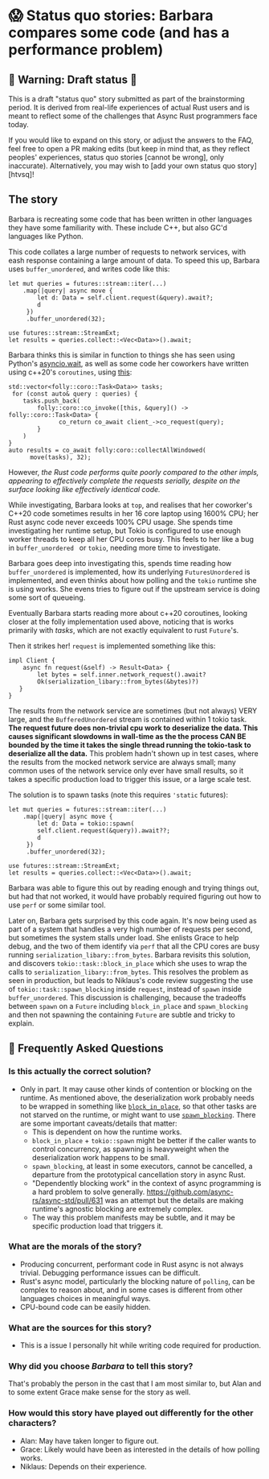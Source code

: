 # 😱 Status quo stories: Barbara compares some code (and has a performance problem)

## 🚧 Warning: Draft status 🚧

This is a draft "status quo" story submitted as part of the brainstorming period. It is derived from real-life experiences of actual Rust users and is meant to reflect some of the challenges that Async Rust programmers face today.

If you would like to expand on this story, or adjust the answers to the FAQ, feel free to open a PR making edits (but keep in mind that, as they reflect peoples' experiences, status quo stories [cannot be wrong], only inaccurate). Alternatively, you may wish to [add your own status quo story][htvsq]!

## The story

Barbara is recreating some code that has been written in other languages they have some familiarity with. These include C++, but
also GC'd languages like Python.

This code collates a large number of requests to network services, with eash response containing a large amount of data.
To speed this up, Barbara uses `buffer_unordered`, and writes code like this:

```
let mut queries = futures::stream::iter(...)
    .map(|query| async move {
        let d: Data = self.client.request(&query).await?;
        d
     })
     .buffer_unordered(32);

use futures::stream::StreamExt;
let results = queries.collect::<Vec<Data>>().await;
```

Barbara thinks this is similar in function to things she has seen using
Python's [asyncio.wait](https://docs.python.org/3/library/asyncio-task.html#asyncio.wait),
as well as some code her coworkers have written using c++20's `coroutines`,
using [this](https://github.com/facebook/folly/blob/master/folly/experimental/coro/Collect.h#L321):

```
std::vector<folly::coro::Task<Data>> tasks;
 for (const auto& query : queries) {
    tasks.push_back(
        folly::coro::co_invoke([this, &query]() -> folly::coro::Task<Data> {
              co_return co_await client_->co_request(query);
        }
    )
}
auto results = co_await folly:coro::collectAllWindowed(
      move(tasks), 32);
```

However, *the Rust code performs quite poorly compared to the other impls,
appearing to effectively complete the requests serially, despite on the surface
looking like effectively identical code.*

While investigating, Barbara looks at `top`, and realises that her coworker's C++20 code sometimes results in her 16 core laptop using 1600% CPU; her Rust async code never exceeds 100% CPU usage.  She spends time investigating her runtime setup, but Tokio is configured to use enough worker threads to keep all her CPU cores busy. This feels to her like a bug in `buffer_unordered ` or `tokio`, needing more time to investigate.

Barbara goes deep into investigating this, spends time reading how `buffer_unordered` is
implemented, how its underlying `FuturesUnordered` is implemented, and even thinks about
how polling and the `tokio` runtime she is using works. She evens tries to figure out if the
upstream service is doing some sort of queueing.

Eventually Barbara starts reading more about c++20 coroutines, looking closer at the folly
implementation used above, noticing that is works primarily with *tasks*, which are not exactly
equivalent to rust `Future`'s.

Then it strikes her! `request` is implemented something like this:
```
impl Client {
    async fn request(&self) -> Result<Data> {
        let bytes = self.inner.network_request().await?
        Ok(serialization_libary::from_bytes(&bytes)?)
   }
}
```

The results from the network service are sometimes (but not always) VERY large, and the `BufferedUnordered` stream is contained within 1 tokio task.
**The request future does non-trivial cpu work to deserialize the data.
This causes significant slowdowns in wall-time as the the process CAN BE bounded by the time it takes
the single thread running the tokio-task to deserialize all the data.**
This problem hadn't shown up in test cases, where the results from the mocked network service are always small; many common uses of the network service only ever have small results, so it takes a specific production load to trigger this issue, or a large scale test.

The solution is to spawn tasks (note this requires `'static` futures):

```
let mut queries = futures::stream::iter(...)
    .map(|query| async move {
        let d: Data = tokio::spawn(
        self.client.request(&query)).await??;
        d
     })
     .buffer_unordered(32);

use futures::stream::StreamExt;
let results = queries.collect::<Vec<Data>>().await;
```

Barbara was able to figure this out by reading enough and trying things out, but had that not worked, it
would have probably required figuring out how to use `perf` or some similar tool.

Later on, Barbara gets surprised by this code again. It's now being used as part of a system that handles a very high number of requests per second, but sometimes the system stalls under load. She enlists Grace to help debug, and the two of them identify via `perf` that all the CPU cores are busy running `serialization_libary::from_bytes`. Barbara revisits this solution, and discovers `tokio::task::block_in_place` which she uses to wrap the calls to `serialization_libary::from_bytes`.
This resolves the problem as seen in production, but leads to Niklaus's code review suggesting the use of `tokio::task::spawn_blocking` inside `request`, instead of `spawn` inside `buffer_unordered`. This discussion is challenging, because the tradeoffs between `spawn` on a `Future` including `block_in_place` and `spawn_blocking` and then not spawning the containing `Future` are subtle and tricky to explain.

## 🤔 Frequently Asked Questions

### **Is this actually the correct solution?**
* Only in part. It may cause other kinds of contention or blocking on the runtime. As mentioned above, the deserialization work probably needs to be wrapped in something like [`block_in_place`](https://docs.rs/tokio/1/tokio/task/fn.block_in_place.html), so that other tasks are not starved on the runtime, or might want to use [`spawn_blocking`](https://docs.rs/tokio/1/tokio/task/fn.spawn_blocking.html). There are some important caveats/details that matter:
  * This is dependent on how the runtime works.
  * `block_in_place` + `tokio::spawn` might be better if the caller wants to control concurrency, as spawning is heavyweight when the deserialization work happens to be small.
  * `spawn_blocking`, at least in some executors, cannot be cancelled, a departure from the prototypical cancellation story in async Rust.
  * "Dependently blocking work" in the context of async programming is a hard problem to solve generally. https://github.com/async-rs/async-std/pull/631 was an attempt but the details are making runtime's agnostic blocking are extremely complex.
  * The way this problem manifests may be subtle, and it may be specific production load that triggers it.
### **What are the morals of the story?**
* Producing concurrent, performant code in Rust async is not always trivial. Debugging performance
  issues can be difficult.
* Rust's async model, particularly the blocking nature of `polling`, can be complex to reason about,
  and in some cases is different from other languages choices in meaningful ways.
* CPU-bound code can be easily hidden.

### **What are the sources for this story?**
* This is a issue I personally hit while writing code required for production.

### **Why did you choose *Barbara* to tell this story?**
That's probably the person in the cast that I am most similar to, but Alan
and to some extent Grace make sense for the story as well.

### **How would this story have played out differently for the other characters?**
* Alan: May have taken longer to figure out.
* Grace: Likely would have been as interested in the details of how polling works.
* Niklaus: Depends on their experience.
